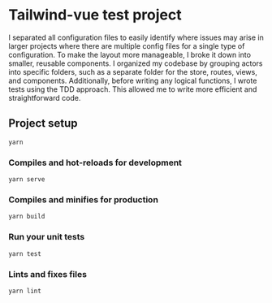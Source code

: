 # Tailwind-vue test project

I separated all configuration files to easily identify where issues may arise in larger projects where there are multiple config files for a single type of configuration. To make the layout more manageable, I broke it down into smaller, reusable components. I organized my codebase by grouping actors into specific folders, such as a separate folder for the store, routes, views, and components. Additionally, before writing any logical functions, I wrote tests using the TDD approach. This allowed me to write more efficient and straightforward code.

## Project setup
```
yarn
```

### Compiles and hot-reloads for development
```
yarn serve
```

### Compiles and minifies for production
```
yarn build
```

### Run your unit tests
```
yarn test
```

### Lints and fixes files
```
yarn lint
```


